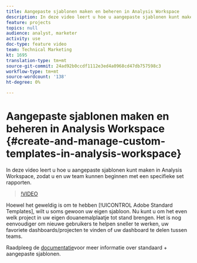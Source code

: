 ```yaml
---
title: Aangepaste sjablonen maken en beheren in Analysis Workspace
description: In deze video leert u hoe u aangepaste sjablonen kunt maken in Analysis Workspace, zodat u en uw team kunnen beginnen met een specifieke set rapporten.
feature: projects
topics: null
audience: analyst, marketer
activity: use
doc-type: feature video
team: Technical Marketing
kt: 1695
translation-type: tm+mt
source-git-commit: 24ad92b0ccdf1112e3ed4a0968cd47db757598c3
workflow-type: tm+mt
source-wordcount: '138'
ht-degree: 0%

---
```



# Aangepaste sjablonen maken en beheren in Analysis Workspace {#create-and-manage-custom-templates-in-analysis-workspace}

In deze video leert u hoe u aangepaste sjablonen kunt maken in Analysis Workspace, zodat u en uw team kunnen beginnen met een specifieke set rapporten.

>[!VIDEO](https://video.tv.adobe.com/v/23231/?quality=12)

Hoewel het geweldig is om te hebben [!UICONTROL Adobe Standard Templates], wilt u soms gewoon uw eigen sjabloon. Nu kunt u om het even welk project in uw eigen douanemalplaatje tot stand brengen. Het is nog eenvoudiger om nieuwe gebruikers te helpen sneller te werken, uw favoriete dashboards/projecten te vinden of uw dashboard te delen tussen teams.

Raadpleeg de [documentatie](https://marketing.adobe.com/resources/help/en_US/analytics/analysis-workspace/starter_projects.html)voor meer informatie over standaard + aangepaste sjablonen.
